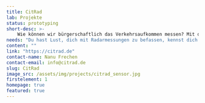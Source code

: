 ```yaml
---
title: CitRad
lab: Projekte
status: prototyping
short-desc: >-
    Wie können wir bürgerschaftlich das Verkehrsaufkommen messen? Mit dieser Frage beschäftigen wir uns im Citizen-Science-Projekt CitRad. Ziel ist es, ein einfaches Sensormodul zu bauen, was sich jeder ins Fenster stellen kann, um vorbeifahrende Autos und Fahrräder sowie ihre Geschwindigkeiten zu erfassen. In einem großen Datensatz vereint lässt sich damit das Verkehrsaufkommen einer Stadt selbst bestimmen.<br><center><div class="video"><iframe width="560" height="315" src="https://www.youtube-nocookie.com/embed/oJiyKOMP49g?si=NdKRjPRtx5A9flGk" title="YouTube video player" frameborder="0" allow="accelerometer; autoplay; clipboard-write; encrypted-media; gyroscope; picture-in-picture; web-share" allowfullscreen></iframe></div></center>
needs: "Du hast Lust, dich mit Radarmessungen zu befassen, kennst dich mit der Detektion von Radarwellen aus oder möchtest dir einfach einen Sensor ins Fenster hängen? Dann komm am Mittwoch, ab 17 Uhr ins FabLab. Beim OpenHackSpace arbeiten wir am Sensor und machen erste Tests. Du möchtest CityRadar einfach nachbauen? Den Code und das Hardwaredesign findest du auf unserem <a href='https://github.com/fablabcb/CitRad-SensorUnit' target='_blank'>Github-Repository.</a>"
content: ""
link: "https://citrad.de"
contact-name: Nanu Frechen
contact-email: info@citrad.de
slug: CitRad
image_src: /assets/img/projects/citrad_sensor.jpg
firstelement: 1
homepage: true
featured: true
---
```

